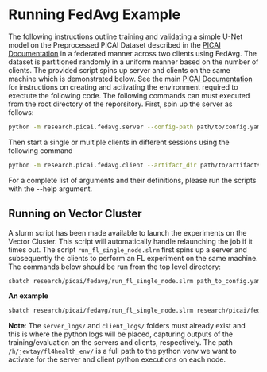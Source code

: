 # Running FedAvg Example

The following instructions outline training and validating a simple U-Net model on the Preprocessed PICAI Dataset described in the [PICAI Documentation](/research/picai/preprocessing/README.md) in a federated manner across two clients using FedAvg. The dataset is partitioned randomly in a uniform manner based on the number of clients. The provided script spins up server and clients on the same machine which is demonstrated below. See the main [PICAI Documentation](/research/picai/README.md) for instructions on creating and activating the environment required to exectute the following code. The following commands can must executed from the root directory of the reporsitory. First, spin up the server as follows:

```bash
python -m research.picai.fedavg.server --config-path path/to/config.yaml --artifact_dir path/to/artifact_dir --n_client <num_clients>
```

Then start a single or multiple clients in different sessions using the following command

```bash
python -m research.picai.fedavg.client --artifact_dir path/to/artifacts --base_dir path/to/base_dir --overviews_dir path/to/overviews_dir
```

For a complete list of arguments and their definitions, please run the scripts with the --help argument.

## Running on Vector Cluster
A slurm script has been made available to launch the experiments on the Vector Cluster. This script will automatically handle relaunching the job if it times out. The script `run_fl_single_node.slrm` first spins up a server and subsequently the clients to perform an FL experiment on the same machine. The commands below should be run from the top level directory:

```bash
sbatch research/picai/fedavg/run_fl_single_node.slrm path_to_config.yaml folder_for_server_logs/ folder_for_client_logs/ path_to_desired_venv/ <n_clients>
```
__An example__
```bash
sbatch research/picai/fedavg/run_fl_single_node.slrm research/picai/fedavg/config.yaml research/picai/fedavg/server_logs/ research/picai/fedavg/client_logs/ /h/jewtay/fl4health_env/ 2
```

__Note__: The `server_logs/` and `client_logs/` folders must already exist and this is where the python logs will be placed, capturing outputs of the training/evaluation on the servers and clients, respectively. The path `/h/jewtay/fl4health_env/` is a full path to the python venv we want to activate for the server and client python executions on each node.
